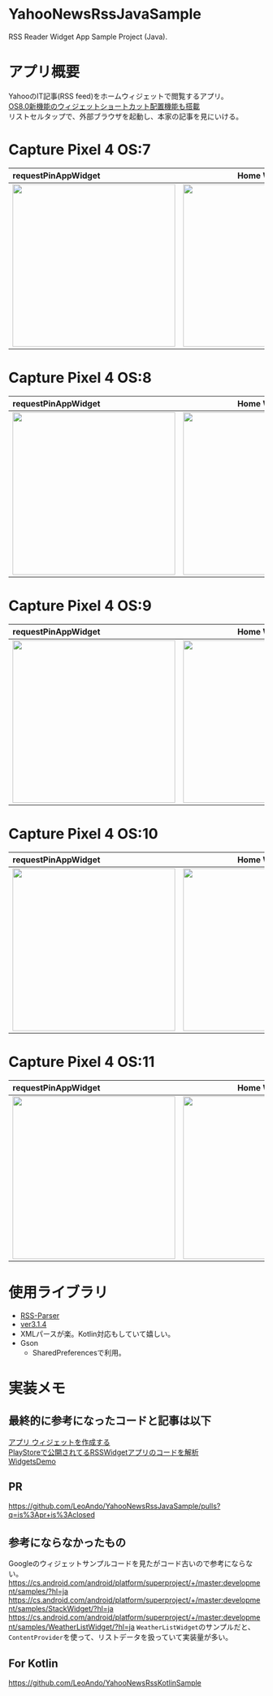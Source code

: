 # YahooNewsRssJavaSample
RSS Reader Widget App Sample Project (Java).

# アプリ概要

YahooのIT記事(RSS feed)をホームウィジェットで閲覧するアプリ。<br>
[OS8.0新機能のウィジェットショートカット配置機能も搭載](https://developer.android.com/guide/topics/appwidgets#Pinning)<br>
リストセルタップで、外部ブラウザを起動し、本家の記事を見にいける。<br>

# Capture Pixel 4 OS:7

| requestPinAppWidget | Home Widget |
|:---|:---:|
|<img src="https://user-images.githubusercontent.com/16476224/120823869-d4bd3980-c592-11eb-8dde-401192e8a8b1.png" width=320 /> |<img src="https://user-images.githubusercontent.com/16476224/120824484-7ba1d580-c593-11eb-8751-eec8a0bc90af.gif" width=320 /> |

# Capture Pixel 4 OS:8

| requestPinAppWidget | Home Widget |
|:---|:---:|
|<img src="https://user-images.githubusercontent.com/16476224/120824723-adb33780-c593-11eb-9a3b-33a06638c2a7.png" width=320 /> |<img src="https://user-images.githubusercontent.com/16476224/120825266-2c0fd980-c594-11eb-84fe-5364a177c951.gif" width=320 /> |

# Capture Pixel 4 OS:9

| requestPinAppWidget | Home Widget |
|:---|:---:|
|<img src="https://user-images.githubusercontent.com/16476224/120825508-6c6f5780-c594-11eb-8090-f38626e00d21.png" width=320 /> |<img src="https://user-images.githubusercontent.com/16476224/120825991-ec95bd00-c594-11eb-889b-6889963d49dd.gif" width=320 /> |

# Capture Pixel 4 OS:10

| requestPinAppWidget | Home Widget |
|:---|:---:|
|<img src="https://user-images.githubusercontent.com/16476224/120826686-aa20b000-c595-11eb-8fce-5729753ca7fb.png" width=320 /> |<img src="https://user-images.githubusercontent.com/16476224/120826947-e81dd400-c595-11eb-91e7-65db16800277.gif" width=320 /> |

# Capture Pixel 4 OS:11

| requestPinAppWidget | Home Widget |
|:---|:---:|
|<img src="https://user-images.githubusercontent.com/16476224/120827208-2c10d900-c596-11eb-9680-10f2b989eaac.png" width=320 /> |<img src="https://user-images.githubusercontent.com/16476224/120827789-c3762c00-c596-11eb-9578-b50a124f0961.gif" width=320 /> |

# 使用ライブラリ
- [RSS-Parser](https://github.com/prof18/RSS-Parser)
 - [ver3.1.4](https://github.com/prof18/RSS-Parser/releases/tag/3.1.4) 
 - XMLパースが楽。Kotlin対応もしていて嬉しい。
- Gson
  - SharedPreferencesで利用。

# 実装メモ

## 最終的に参考になったコードと記事は以下
[アプリ ウィジェットを作成する](https://developer.android.com/guide/topics/appwidgets?hl=ja)<br>
[PlayStoreで公開されてるRSSWidgetアプリのコードを解析](https://github.com/LeoAndo/YahooNewsRssJavaSample/issues/4)<br>
[WidgetsDemo](https://github.com/sigute/WidgetsDemo)<br>

## PR
https://github.com/LeoAndo/YahooNewsRssJavaSample/pulls?q=is%3Apr+is%3Aclosed

## 参考にならなかったもの
Googleのウィジェットサンプルコードを見たがコード古いので参考にならない。<br>
https://cs.android.com/android/platform/superproject/+/master:development/samples/?hl=ja
https://cs.android.com/android/platform/superproject/+/master:development/samples/StackWidget/?hl=ja
https://cs.android.com/android/platform/superproject/+/master:development/samples/WeatherListWidget/?hl=ja
`WeatherListWidget`のサンプルだと、`ContentProvider`を使って、リストデータを扱っていて実装量が多い。<br>

## For Kotlin
https://github.com/LeoAndo/YahooNewsRssKotlinSample

